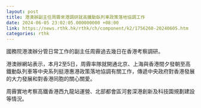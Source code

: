 ```yaml
---
layout: post
title: 港澳辦副主任周霽來港調研就高鐵動臥列車政策落地協調工作
date: 2024-06-05 23:02:05.000000000 +08:00
link: https://news.rthk.hk/rthk/ch/component/k2/1756260-20240605.htm
categories: rthk
---
```


國務院港澳辦分管日常工作的副主任周霽過去幾日在香港考察調研。

港澳辦網站表示，本月2至5日，周霽率隊就開通北京、上海與香港間夕發朝至高鐵動臥列車等中央系列挺港惠港政策落地協調有關工作，傳遞中央政府對香港發展的大力發展和對香港同胞的關心關愛。

周霽實地考察高鐵香港西九龍站運營、北部都會區河套深港創新及科技園規劃建設等情況。
